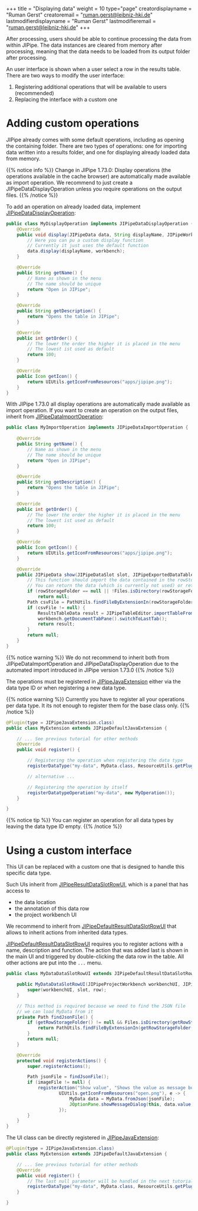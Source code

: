 +++
title = "Displaying data"
weight = 10
type="page"
creatordisplayname = "Ruman Gerst"
creatoremail = "ruman.gerst@leibniz-hki.de"
lastmodifierdisplayname = "Ruman Gerst"
lastmodifieremail = "ruman.gerst@leibniz-hki.de"
+++

After processing, users should be able to continue processing the data from within
JIPipe. The data instances are cleared from memory after processing, meaning that
the data needs to be loaded from its output folder after processing.

An user interface is shown when a user select a row in the results table.
There are two ways to modify the user interface:

1. Registering additional operations that will be available to users (recommended)
2. Replacing the interface with a custom one

# Adding custom operations

JIPipe already comes with some default operations, including as opening the containing folder. There are two types of operations: one for importing data written into a results folder, and one for displaying already loaded data from memory.

{{% notice info %}}
Change in JIPipe 1.73.0: Display operations (the operations available in the cache browser) are automatically made available as 
import operation. We recommend to just create a JIPipeDataDisplayOperation unless you require operations on the output files.
{{% /notice %}}

To add an operation on already loaded data, implement [JIPipeDataDisplayOperation](/apidocs/org/hkijena/jipipe/api/data/JIPipeDataDisplayOperation.html):

```java
public class MyDisplayOperation implements JIPipeDataDisplayOperation {
    @Override
    public void display(JIPipeData data, String displayName, JIPipeWorkbench workbench) {
        // Here you can pu a custom display function
        // Currently it just uses the default function
        data.display(displayName, workbench);
    }

    @Override
    public String getName() {
        // Name as shown in the menu
        // The name should be unique
        return "Open in JIPipe";
    }

    @Override
    public String getDescription() {
        return "Opens the table in JIPipe";
    }

    @Override
    public int getOrder() {
        // The lower the order the higher it is placed in the menu
        // The lowest ist used as default
        return 100;
    }

    @Override
    public Icon getIcon() {
        return UIUtils.getIconFromResources("apps/jipipe.png");
    }
}
```

With JIPipe 1.73.0 all display operations are automatically made available as import operation. If you want to create an operation on the output files, inherit from [JIPipeDataImportOperation](/apidocs/org/hkijena/jipipe/api/data/JIPipeDataImportOperation.html):

```java
public class MyImportOperation implements JIPipeDataImportOperation {
  
    @Override
    public String getName() {
        // Name as shown in the menu
        // The name should be unique
        return "Open in JIPipe";
    }

    @Override
    public String getDescription() {
        return "Opens the table in JIPipe";
    }

    @Override
    public int getOrder() {
        // The lower the order the higher it is placed in the menu
        // The lowest ist used as default
        return 100;
    }

    @Override
    public Icon getIcon() {
        return UIUtils.getIconFromResources("apps/jipipe.png");
    }

    @Override
    public JIPipeData show(JIPipeDataSlot slot, JIPipeExportedDataTable.Row row, Path rowStorageFolder, String compartmentName, String algorithmName, String displayName, JIPipeWorkbench workbench) {
        // This function should import the data contained in the rowStorageFolder and display it
        // You can return the data (which is currently not used) or return null
        if (rowStorageFolder == null || !Files.isDirectory(rowStorageFolder))
            return null;
        Path csvFile = PathUtils.findFileByExtensionIn(rowStorageFolder, ".csv");
        if (csvFile != null) {
            ResultsTableData result = JIPipeTableEditor.importTableFromCSV(csvFile, (JIPipeProjectWorkbench) workbench);
            workbench.getDocumentTabPane().switchToLastTab();
            return result;
        }
        return null;
    }
}
```

{{% notice warning %}}
We do not recommend to inherit both from JIPipeDataImportOperation and JIPipeDataDisplayOperation due to the automated import introduced in JIPipe version 1.73.0
{{% /notice %}}

The operations must be registered in [JIPipeJavaExtension](/apidocs/org/hkijena/jipipe/JIPipeJavaExtension.html) either via the data type ID or when registering a new data type.

{{% notice warning %}}
Currently you have to register all your operations per data type. It its not enough to register them for the base class only.
{{% /notice %}}

```java
@Plugin(type = JIPipeJavaExtension.class)
public class MyExtension extends JIPipeDefaultJavaExtension {

    // ... See previous tutorial for other methods
    @Override
    public void register() {

        // Registering the operation when registering the data type
        registerDataType("my-data", MyData.class, ResourceUtils.getPluginResource("/icons/data-types/data-type.png"), null, null, new MyOperation());

        // alternative ...

        // Registering the operation by itself
        registerDatatypeOperation("my-data", new MyOperation());
    }

}
```

{{% notice tip %}}
You can register an operation for all data types by leaving the data type ID empty.
{{% /notice %}}

# Using a custom interface

This UI can be replaced with a custom one that is designed to handle this specific data type.

Such UIs inherit from [JIPipeResultDataSlotRowUI](/apidocs/org/hkijena/jipipe/ui/resultanalysis/JIPipeResultDataSlotRowUI.html), which is a panel that has access to

* the data location
* the annotation of this data row
* the project workbench UI

We recommend to inherit from [JIPipeDefaultResultDataSlotRowUI](/apidocs/org/hkijena/jipipe/ui/resultanalysis/JIPipeDefaultResultDataSlotRowUI.html) that allows to inherit actions
from inherited data types.

[JIPipeDefaultResultDataSlotRowUI](/apidocs/org/hkijena/jipipe/ui/resultanalysis/JIPipeDefaultResultDataSlotRowUI.html) requires you to register actions with a name, description and function. The action that was added last is shown in the main UI and triggered by double-clicking the data row in the table. All other actions are put into the `...` menu.

```java
public class MyDataDataSlotRowUI extends JIPipeDefaultResultDataSlotRowUI {

    public MyDataDataSlotRowUI(JIPipeProjectWorkbench workbenchUI, JIPipeDataSlot slot, JIPipeExportedDataTable.Row row) {
        super(workbenchUI, slot, row);
    }

    // This method is required because we need to find the JSON file
    // we can load MyData from it
    private Path findJsonFile() {
        if (getRowStorageFolder() != null && Files.isDirectory(getRowStorageFolder())) {
            return PathUtils.findFileByExtensionIn(getRowStorageFolder(), ".json");
        }
        return null;
    }

    @Override
    protected void registerActions() {
        super.registerActions();

        Path jsonFile = findJsonFile();
        if (imageFile != null) {
            registerAction("Show value", "Shows the value as message box",
                    UIUtils.getIconFromResources("open.png"), e -> {
                        MyData data = MyData.fromJson(jsonFile);
                        JOptionPane.showMessageDialog(this, data.value, "The value is ...")
                    });
        }
    }
}
```

The UI class can be directly registered in [JIPipeJavaExtension](/apidocs/org/hkijena/jipipe/JIPipeJavaExtension.html):

```java
@Plugin(type = JIPipeJavaExtension.class)
public class MyExtension extends JIPipeDefaultJavaExtension {

    // ... See previous tutorial for other methods
    @Override
    public void register() {
        // The last null parameter will be handled in the next tutorial
        registerDataType("my-data", MyData.class, ResourceUtils.getPluginResource("/icons/data-types/data-type.png"), MyDataDataSlotRowUI.class, null);
    }

}
```
